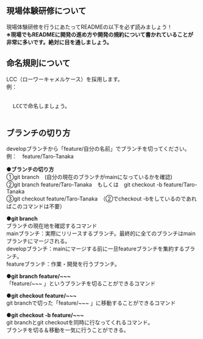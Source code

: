 ## 現場体験研修について
現場体験研修を行うにあたってREADMEの以下を必ず読みましょう！  
__※現場でもREADMEに開発の進め方や開発の規約について書かれていることが非常に多いです。絶対に目を通しましょう。__

## 命名規則について
LCC（ローワーキャメルケース）を採用します。  
例：
<pre>
<div className = lowerCamelCase>
  LCCで命名しましょう。
</div>
</pre>

## ブランチの切り方
developブランチから「feature/自分の名前」でブランチを切ってください。  
例：　feature/Taro-Tanaka

__●ブランチの切り方__  
①git branch　(自分の現在のブランチがmainになっているかを確認)  
②git branch feature/Taro-Tanaka　もしくは　git checkout -b feature/Taro-Tanaka  
③git checkout feature/Taro-Tanaka　（②でcheckout -bをしているのであればこのコマンドは不要）  

__●git branch__  
ブランチの現在地を確認するコマンド  
mainブランチ：実際にリリースするブランチ。最終的に全てのブランチはmainブランチにマージされる。  
developブランチ：mainにマージする前に一旦featureブランチを集約するブランチ。  
featureブランチ：作業・開発を行うブランチ。

__●git branch feature/~~~__  
「feature/~~~ 」というブランチを切ることができるコマンド  

__●git checkout feature/~~~__  
git branchで切った「feature/~~~ 」に移動することができるコマンド  

__●git checkout -b feature/~~~__  
git branchとgit checkoutを同時に行なってくれるコマンド。  
ブランチを切る＆移動を一気に行うことができる。  